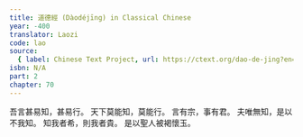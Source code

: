 ```yaml
---
title: 道德經 (Dàodéjīng) in Classical Chinese
year: -400
translator: Laozi
code: lao
source:
  { label: Chinese Text Project, url: https://ctext.org/dao-de-jing?en=off }
isbn: N/A
part: 2
chapter: 70
---
```


吾言甚易知，甚易行。
天下莫能知，莫能行。
言有宗，事有君。
夫唯無知，是以不我知。
知我者希，則我者貴。
是以聖人被褐懷玉。
